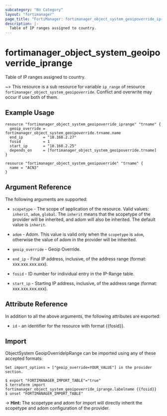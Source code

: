 ```yaml
---
subcategory: "No Category"
layout: "fortimanager"
page_title: "FortiManager: fortimanager_object_system_geoipoverride_iprange"
description: |-
  Table of IP ranges assigned to country.
---
```


# fortimanager_object_system_geoipoverride_iprange
Table of IP ranges assigned to country.

~> This resource is a sub resource for variable `ip_range` of resource `fortimanager_object_system_geoipoverride`. Conflict and overwrite may occur if use both of them.



## Example Usage

```hcl
resource "fortimanager_object_system_geoipoverride_iprange" "trname" {
  geoip_override = fortimanager_object_system_geoipoverride.trname.name
  end_ip         = "10.160.2.27"
  fosid          = 1
  start_ip       = "10.160.2.25"
  depends_on     = [fortimanager_object_system_geoipoverride.trname]
}

resource "fortimanager_object_system_geoipoverride" "trname" {
  name = "ACN3"
}
```

## Argument Reference


The following arguments are supported:

* `scopetype` - The scope of application of the resource. Valid values: `inherit`, `adom`, `global`. The `inherit` means that the scopetype of the provider will be inherited, and adom will also be inherited. The default value is `inherit`.
* `adom` - Adom. This value is valid only when the `scopetype` is `adom`, otherwise the value of adom in the provider will be inherited.
* `geoip_override` - Geoip Override.

* `end_ip` - Final IP address, inclusive, of the address range (format: xxx.xxx.xxx.xxx).
* `fosid` - ID number for individual entry in the IP-Range table.
* `start_ip` - Starting IP address, inclusive, of the address range (format: xxx.xxx.xxx.xxx).


## Attribute Reference

In addition to all the above arguments, the following attributes are exported:
* `id` - an identifier for the resource with format {{fosid}}.

## Import

ObjectSystem GeoipOverrideIpRange can be imported using any of these accepted formats:
```
Set import_options = ["geoip_override=YOUR_VALUE"] in the provider section.

$ export "FORTIMANAGER_IMPORT_TABLE"="true"
$ terraform import fortimanager_object_system_geoipoverride_iprange.labelname {{fosid}}
$ unset "FORTIMANAGER_IMPORT_TABLE"
```
-> **Hint:** The scopetype and adom for import will directly inherit the scopetype and adom configuration of the provider.

